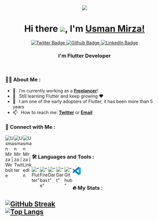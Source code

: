 <!--
**itsusmanmirza/itsusmanmirza** is a ✨ _special_ ✨ repository because its `README.md` (this file) appears on your GitHub profile.

Here are some ideas to get you started:

- 🔭 I’m currently working on ...
- 🌱 I’m currently learning ...
- 👯 I’m looking to collaborate on ...
- 🤔 I’m looking for help with ...
- 💬 Ask me about ...
- 📫 How to reach me: ...
- 😄 Pronouns: ...
- ⚡ Fun fact: ...
-->

<div id="header" align="center">
  <img src="https://media.giphy.com/media/M9gbBd9nbDrOTu1Mqx/giphy.gif" width="100"/>
  
  <h1 align="center"> Hi there <img src="https://media.giphy.com/media/hvRJCLFzcasrR4ia7z/giphy.gif" width="30px"/>, I'm <a href="https://www.linkedin.com/in/itsusmanmirza">Usman Mirza!</a></h1>
  
<div id="badges" align="center">
  <a href=[twitter]>
    <img src="https://img.shields.io/twitter/follow/realUsmanMirza?color=1DA1F2&label=Followers&logo=twitter&style=for-the-badge" alt="Twitter Badge"/>
  </a>
  
  <a href=[github]>
    <img src="https://img.shields.io/github/followers/itsusmanmirza?logo=GitHub&style=for-the-badge" alt="Github Badge"/>
  </a>
  
  <a href=[linkedin]>
    <img src="https://img.shields.io/badge/-CONNECT-blue?style=for-the-badge&logo=Linkedin&link=https://www.linkedin.com/in/itsusmanmirza/" alt="LinkedIn Badge"/>
  </a>

</div>
</div>

<h3 align="center">I'm Flutter Developer</h3>
<div align="center">
<img src="https://komarev.com/ghpvc/?username=your-github-username&style=flat-square&color=blue" alt=""/>
</div>

<!-- [![Twitter Follow](https://img.shields.io/twitter/follow/realUsmanMirza?color=1DA1F2&label=Followers&logo=twitter&style=for-the-badge)][twitter]
[![GitHub followers](https://img.shields.io/github/followers/itsusmanmirza?logo=GitHub&style=for-the-badge)][github]
[![Linkedin: Usman Mirza](https://img.shields.io/badge/-CONNECT-blue?style=for-the-badge&logo=Linkedin&link=https://www.linkedin.com/in/itsusmanmirza/)][linkedin] -->
<!-- [![Youtube](https://img.shields.io/static/v1?label=UsmanMirza&message=Subscribe&logo=YouTube&color=FF0000&style=for-the-badge)][youtube]
[![Twitter Follow](https://img.shields.io/twitter/follow/UsmanMirza?color=1DA1F2&label=Followers&logo=twitter&style=for-the-badge)][twitter] -->

### :technologist: About Me :
- 🔭 &ensp;I’m currently working as a [**Freelancer**](https://www.fiverr.com/itsusmanmirza/develop-ios-and-android-applications-using-flutter)!
- 🌱 &ensp;Still learning Flutter and keep growing ❤️
- 🎉 &ensp;I am one of the early adopters of Flutter, it has been more than 5 years
- 📫 &ensp;How to reach me: [**Twitter**][twitter] or [**Email**][email]
<!-- - ⚡ &ensp;Fun fact: I love reading & podcasts -->

### 🔗 Connect with Me :
[<img align="left" alt="Usman Mirza | Website" width="28px" src="https://firebasestorage.googleapis.com/v0/b/projectx-1995.appspot.com/o/website.png?alt=media&token=4a117fa7-7afd-45cd-8bd3-2a832b8fea9f" />][website]
<!-- [<img align="left" alt="Usman Mirza | YouTube" width="28px" src="https://firebasestorage.googleapis.com/v0/b/projectx-1995.appspot.com/o/youtube.png?alt=media&token=8f73329c-9ead-4322-9dbc-193ae3a6d3e0" />][youtube] -->
[<img align="left" alt="Usman Mirza | Twitter" width="28px" src="https://firebasestorage.googleapis.com/v0/b/projectx-1995.appspot.com/o/twitter.png?alt=media&token=21bce785-7679-4c39-b2ba-a71a5331a5c3" />][twitter]
[<img align="left" alt="Usman Mirza | LinkedIn" width="28px" src="https://firebasestorage.googleapis.com/v0/b/projectx-1995.appspot.com/o/linkedin.png?alt=media&token=00f90c30-1a40-4607-8476-6540f19fc1cd" />][linkedin]

<!--[<img align="left" alt="Usman Mirza | Instagram" width="28px" src="https://firebasestorage.googleapis.com/v0/b/web-usmanmirza.appspot.com/o/other%2Fsocial%2Finstagram.png?alt=media" />][instagram]
[<img align="left" alt="Usman Mirza | Facebook" width="28px" src="https://firebasestorage.googleapis.com/v0/b/web-usmanmirza.appspot.com/o/other%2Fsocial%2Ffacebook.png?alt=media" />][facebook]
[<img align="left" alt="Usman Mirza | Medium" width="28px" src="https://firebasestorage.googleapis.com/v0/b/web-usmanmirza.appspot.com/o/other%2Fsocial%2Fmedium.png?alt=media" />][medium] -->

<br />
<br />

### :hammer_and_wrench: Languages and Tools :
<img align="left" alt=“Flutter” width="26px" src="https://www.vectorlogo.zone/logos/flutterio/flutterio-icon.svg" />
<img align="left" alt=“Firebase” width="26px" src="https://www.vectorlogo.zone/logos/firebase/firebase-icon.svg" />
<img align="left" alt=“Dart” width="26px" src="https://www.vectorlogo.zone/logos/dartlang/dartlang-icon.svg" />
<img align="left" alt=“Dart” width="26px" src="https://firebasestorage.googleapis.com/v0/b/projectx-1995.appspot.com/o/js.svg?alt=media&token=a377c492-4a36-4ebb-9243-7064f7cf3a81" />
<img align="left" alt=“Github” width="26px" src="https://www.vectorlogo.zone/logos/getpostman/getpostman-icon.svg" />
<img align="left" alt=“Github” width="26px" src="https://raw.githubusercontent.com/github/explore/80688e429a7d4ef2fca1e82350fe8e3517d3494d/topics/visual-studio-code/visual-studio-code.png" />



<br />
<br />

### :fire: My Stats :
[![GitHub Streak](http://github-readme-streak-stats.herokuapp.com?user=itsusmanmirza&theme=github-dark&hide_border=true&border_radius=5)](https://git.io/streak-stats)
<br>
[![Top Langs](https://github-readme-stats.vercel.app/api/top-langs/?username=your-github-username&layout=compact&theme=omni&hide_border=true&border_radius=5)](https://github.com/anuraghazra/github-readme-stats)
---

[website]: https://devsintech.com
[twitter]: https://twitter.com/intent/follow?original_referer=https%3A%2F%2Fgithub.com%2FrealUsmanMirza&screen_name=realUsmanMirza
<!-- [youtube]: https://www.youtube.com/UsmanInTech?sub_confirmation=1 -->
[linkedin]: https://linkedin.com/in/itsusmanmirza
[github]: https://github.com/itsusmanmirza
[instagram]: https://www.instagram.com/realUsmanMirza
[facebook]: https://www.facebook.com/
[medium]: https://medium.com/@itsusmanmirza
[email]: mailto:itsusmanmirza90s@gmail.com

